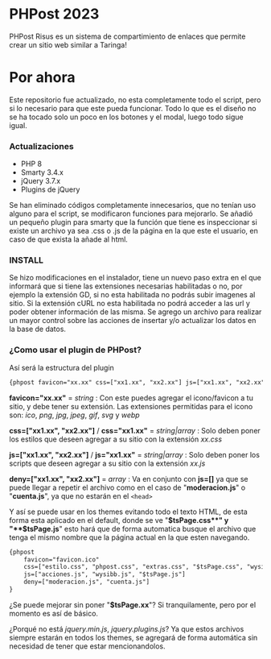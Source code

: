 # PHPost 2023
PHPost Risus es un sistema de compartimiento de enlaces que permite crear un sitio web similar a Taringa!

# Por ahora
Este repositorio fue actualizado, no esta completamente todo el script, pero si lo necesario para que este pueda funcionar. Todo lo que es el diseño no se ha tocado solo un poco en los botones y el modal, luego todo sigue igual.

### Actualizaciones
 * PHP 8
 * Smarty 3.4.x
 * jQuery 3.7.x 
 * Plugins de jQuery

Se han eliminado códigos completamente innecesarios, que no tenían uso alguno para el script, se modificaron funciones para mejorarlo.
Se añadió un pequeño plugin para smarty que la función que tiene es inspeccionar si existe un archivo ya sea .css o .js de la página en la que este el usuario, en caso de que exista la añade al html.

### INSTALL
Se hizo modificaciones en el instalador, tiene un nuevo paso extra en el que informará que si tiene las extensiones necesarias habilitadas o no, por ejemplo la extensión GD, si no esta habilitada no podrás subir imagenes al sitio. Si la extensión cURL no esta habilitada no podrá acceder a las url y poder obtener información de las misma.
Se agrego un archivo para realizar un mayor control sobre las acciones de insertar y/o actualizar los datos en la base de datos.

### ¿Como usar el plugin de PHPost?
Así será la estructura del plugin
```html
{phpost favicon="xx.xx" css=["xx1.xx", "xx2.xx"] js=["xx1.xx", "xx2.xx"] deny=["xx1.xx", "xx2.xx"]}
```

**favicon="xx.xx"** = _string_ : Con este puedes agregar el icono/favicon a tu sitio, y debe tener su extensión. Las extensiones permitidas para el icono son: _ico_, _png_, _jpg_, _jpeg_, _gif_, _svg_ y _webp_

**css=["xx1.xx", "xx2.xx"]** / **css="xx1.xx"** = _string|array_ : Solo deben poner los estilos que deseen agregar a su sitio con la extensión _xx.css_

**js=["xx1.xx", "xx2.xx"]** / **js="xx1.xx"** = _string|array_ : Solo deben poner los scripts que deseen agregar a su sitio con la extensión _xx.js_

**deny=["xx1.xx", "xx2.xx"]** = _array_ : Va en conjunto con **js=[]** ya que se puede llegar a repetir el archivo como en el caso de "**moderacion.js**" o "**cuenta.js**", ya que no estarán en el `<head>`

Y así se puede usar en los themes evitando todo el texto HTML, de esta forma esta aplicado en el default, donde se ve "**$tsPage.css**" y "**$tsPage.js**" esto hará que de forma automatica busque el archivo que tenga el mismo nombre que la página actual en la que esten navegando.
```html
{phpost 
	favicon="favicon.ico" 
	css=["estilo.css", "phpost.css", "extras.css", "$tsPage.css", "wysibb.css"] 
	js=["acciones.js", "wysibb.js", "$tsPage.js"] 
	deny=["moderacion.js", "cuenta.js"]
}
```
¿Se puede mejorar sin poner "**$tsPage.xx**"? 
Si tranquilamente, pero por el momento es así de básico.

¿Porqué no está _jquery.min.js_, _jquery.plugins.js_?
Ya que estos archivos siempre estarán en todos los themes, se agregará de forma automática sin necesidad de tener que estar mencionandolos.